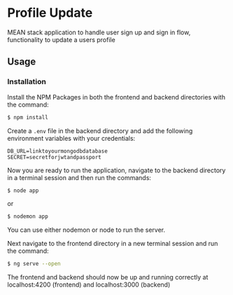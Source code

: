 # Profile Update

MEAN stack application to handle user sign up and sign in flow, functionality to update a users profile


## Usage


### Installation

Install the NPM Packages in both the frontend and backend directories with the command:

```sh
$ npm install
```

Create a `.env` file in the backend directory and add the following environment variables with your credentials:

```
DB_URL=linktoyourmongodbdatabase
SECRET=secretforjwtandpassport
```

Now you are ready to run the application, navigate to the backend directory in a terminal session and then run the commands:

```sh
$ node app
```

or

```sh
$ nodemon app
```
You can use either nodemon or node to run the server.

Next navigate to the frontend directory in a new terminal session and run the command:

```sh
$ ng serve --open
```

The frontend and backend should now be up and running correctly at localhost:4200 (frontend) and localhost:3000 (backend)
